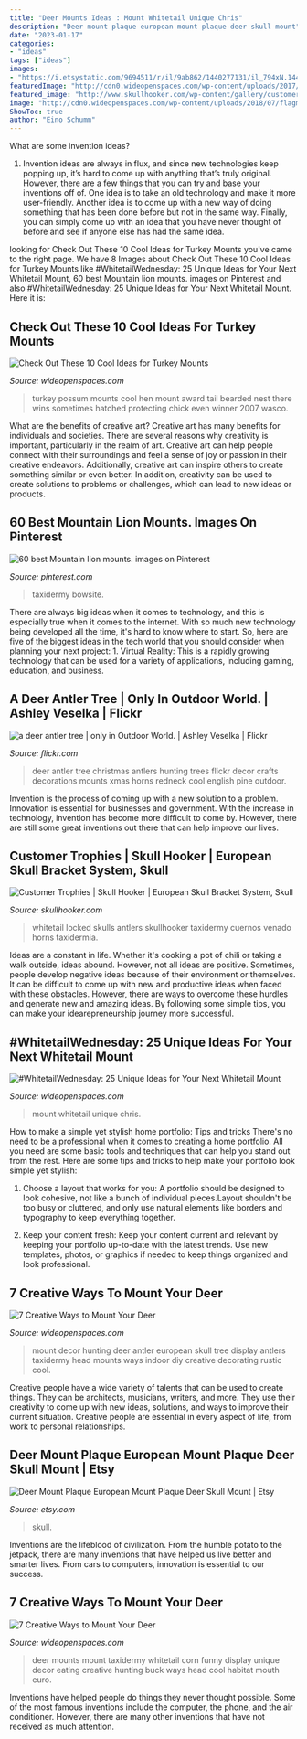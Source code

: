 ```yaml
---
title: "Deer Mounts Ideas : Mount Whitetail Unique Chris"
description: "Deer mount plaque european mount plaque deer skull mount"
date: "2023-01-17"
categories:
- "ideas"
tags: ["ideas"]
images:
- "https://i.etsystatic.com/9694511/r/il/9ab862/1440277131/il_794xN.1440277131_36h3.jpg"
featuredImage: "http://cdn0.wideopenspaces.com/wp-content/uploads/2017/04/Mount-2.jpg"
featured_image: "http://www.skullhooker.com/wp-content/gallery/customer-trophies/locked-up.jpeg"
image: "http://cdn0.wideopenspaces.com/wp-content/uploads/2018/07/flagmount1.jpg"
ShowToc: true
author: "Eino Schumm"
---
```



What are some invention ideas?
1. Invention ideas are always in flux, and since new technologies keep popping up, it’s hard to come up with anything that’s truly original. However, there are a few things that you can try and base your inventions off of. One idea is to take an old technology and make it more user-friendly. Another idea is to come up with a new way of doing something that has been done before but not in the same way. Finally, you can simply come up with an idea that you have never thought of before and see if anyone else has had the same idea.

	

		
looking for Check Out These 10 Cool Ideas for Turkey Mounts you've came to the right page. We have 8 Images about Check Out These 10 Cool Ideas for Turkey Mounts like #WhitetailWednesday: 25 Unique Ideas for Your Next Whitetail Mount, 60 best Mountain lion mounts. images on Pinterest and also #WhitetailWednesday: 25 Unique Ideas for Your Next Whitetail Mount. Here it is:
		
    
## Check Out These 10 Cool Ideas For Turkey Mounts

<img loading=lazy src="http://forums.bowsite.com/tf/pics/00small18918275.JPG" onerror="this.onerror=null;this.src='https://tse2.mm.bing.net/th?id=OIP.hhhWNcAoVt-0LgEoVjnpogHaJS&amp;pid=15.1';" alt="Check Out These 10 Cool Ideas for Turkey Mounts">

_Source: wideopenspaces.com_

>turkey possum mounts cool hen mount award tail bearded nest there wins sometimes hatched protecting chick even winner 2007 wasco. 

	

What are the benefits of creative art?
Creative art has many benefits for individuals and societies. There are several reasons why creativity is important, particularly in the realm of art. Creative art can help people connect with their surroundings and feel a sense of joy or passion in their creative endeavors. Additionally, creative art can inspire others to create something similar or even better. In addition, creativity can be used to create solutions to problems or challenges, which can lead to new ideas or products.

    
## 60 Best Mountain Lion Mounts. Images On Pinterest

<img loading=lazy src="https://s-media-cache-ak0.pinimg.com/736x/0c/57/2b/0c572beac87f0f9f3a7c1581e9b78cc3--mountain-lion-taxidermy.jpg" onerror="this.onerror=null;this.src='https://tse4.mm.bing.net/th?id=OIP.R3uMBIY-po8DPRsy0LvtqgHaE7&amp;pid=15.1';" alt="60 best Mountain lion mounts. images on Pinterest">

_Source: pinterest.com_

>taxidermy bowsite. 

	

There are always big ideas when it comes to technology, and this is especially true when it comes to the internet. With so much new technology being developed all the time, it's hard to know where to start. So, here are five of the biggest ideas in the tech world that you should consider when planning your next project: 1. Virtual Reality: This is a rapidly growing technology that can be used for a variety of applications, including gaming, education, and business.

    
## A Deer Antler Tree | Only In Outdoor World. | Ashley Veselka | Flickr

<img loading=lazy src="https://c2.staticflickr.com/4/3376/3292141470_c761bccef4_b.jpg" onerror="this.onerror=null;this.src='https://tse3.mm.bing.net/th?id=OIP.9RzwZ4LRGL5Igm7FyA0zbgHaJ4&amp;pid=15.1';" alt="a deer antler tree | only in Outdoor World. | Ashley Veselka | Flickr">

_Source: flickr.com_

>deer antler tree christmas antlers hunting trees flickr decor crafts decorations mounts xmas horns redneck cool english pine outdoor. 

	

Invention is the process of coming up with a new solution to a problem. Innovation is essential for businesses and government. With the increase in technology, invention has become more difficult to come by. However, there are still some great inventions out there that can help improve our lives.

    
## Customer Trophies | Skull Hooker | European Skull Bracket System, Skull

<img loading=lazy src="http://www.skullhooker.com/wp-content/gallery/customer-trophies/locked-up.jpeg" onerror="this.onerror=null;this.src='https://tse2.mm.bing.net/th?id=OIP.frtkZv4eEVrUgg4NmUKvyQAAAA&amp;pid=15.1';" alt="Customer Trophies | Skull Hooker | European Skull Bracket System, Skull">

_Source: skullhooker.com_

>whitetail locked skulls antlers skullhooker taxidermy cuernos venado horns taxidermia. 

	

Ideas are a constant in life. Whether it's cooking a pot of chili or taking a walk outside, ideas abound. However, not all ideas are positive. Sometimes, people develop negative ideas because of their environment or themselves. It can be difficult to come up with new and productive ideas when faced with these obstacles. However, there are ways to overcome these hurdles and generate new and amazing ideas. By following some simple tips, you can make your idearepreneurship journey more successful.

    
## #WhitetailWednesday: 25 Unique Ideas For Your Next Whitetail Mount

<img loading=lazy src="http://cdn0.wideopenspaces.com/wp-content/uploads/2018/07/flagmount1.jpg" onerror="this.onerror=null;this.src='https://tse2.mm.bing.net/th?id=OIP.tlSQ87cMuM9by5vPiKxDFgHaJ9&amp;pid=15.1';" alt="#WhitetailWednesday: 25 Unique Ideas for Your Next Whitetail Mount">

_Source: wideopenspaces.com_

>mount whitetail unique chris. 

	

How to make a simple yet stylish home portfolio: Tips and tricks
There's no need to be a professional when it comes to creating a home portfolio. All you need are some basic tools and techniques that can help you stand out from the rest. Here are some tips and tricks to help make your portfolio look simple yet stylish:
1. Choose a layout that works for you: A portfolio should be designed to look cohesive, not like a bunch of individual pieces.Layout shouldn't be too busy or cluttered, and only use natural elements like borders and typography to keep everything together.

2. Keep your content fresh: Keep your content current and relevant by keeping your portfolio up-to-date with the latest trends. Use new templates, photos, or graphics if needed to keep things organized and look professional.


    
## 7 Creative Ways To Mount Your Deer

<img loading=lazy src="http://cdn0.wideopenspaces.com/wp-content/uploads/2017/04/Mount-1.jpg" onerror="this.onerror=null;this.src='https://tse1.mm.bing.net/th?id=OIP.CscYpWs6oyxdh7NsL85JJAHaNK&amp;pid=15.1';" alt="7 Creative Ways to Mount Your Deer">

_Source: wideopenspaces.com_

>mount decor hunting deer antler european skull tree display antlers taxidermy head mounts ways indoor diy creative decorating rustic cool. 

	

Creative people have a wide variety of talents that can be used to create things. They can be architects, musicians, writers, and more. They use their creativity to come up with new ideas, solutions, and ways to improve their current situation. Creative people are essential in every aspect of life, from work to personal relationships.

    
## Deer Mount Plaque European Mount Plaque Deer Skull Mount | Etsy

<img loading=lazy src="https://i.etsystatic.com/9694511/r/il/9ab862/1440277131/il_794xN.1440277131_36h3.jpg" onerror="this.onerror=null;this.src='https://tse2.mm.bing.net/th?id=OIP.H_SuqtYb2TyHnu2kfd-57gHaMq&amp;pid=15.1';" alt="Deer Mount Plaque European Mount Plaque Deer Skull Mount | Etsy">

_Source: etsy.com_

>skull. 

	

Inventions are the lifeblood of civilization. From the humble potato to the jetpack, there are many inventions that have helped us live better and smarter lives. From cars to computers, innovation is essential to our success.

    
## 7 Creative Ways To Mount Your Deer

<img loading=lazy src="http://cdn0.wideopenspaces.com/wp-content/uploads/2017/04/Mount-2.jpg" onerror="this.onerror=null;this.src='https://tse3.mm.bing.net/th?id=OIP.zRZg9s283fEY-XjX4lyVawHaLH&amp;pid=15.1';" alt="7 Creative Ways to Mount Your Deer">

_Source: wideopenspaces.com_

>deer mounts mount taxidermy whitetail corn funny display unique decor eating creative hunting buck ways head cool habitat mouth euro. 

	

Inventions have helped people do things they never thought possible. Some of the most famous inventions include the computer, the phone, and the air conditioner. However, there are many other inventions that have not received as much attention.

